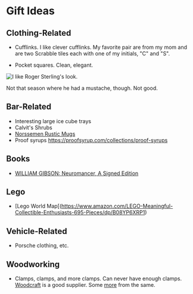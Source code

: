 # Gift Ideas

## Clothing-Related

* Cufflinks. I like clever cufflinks. My favorite pair are from my mom and are two Scrabble tiles each with one of my initials, "C" and "S".

* Pocket squares. Clean, elegant.
 
![I like Roger Sterling's look.](https://media1.popsugar-assets.com/files/thumbor/9sJCXauBbEcBijY2v3OGYuvZjZ0/fit-in/1024x1024/filters:format_auto-!!-:strip_icc-!!-/2012/03/12/1/192/1922283/83d0a0ddf7b80b58_roger/i/Roger-Sterling.jpg)

Not that season where he had a mustache, though. Not good.


## Bar-Related

* Interesting large ice cube trays
* Calvit's Shrubs
* [Norssemen Rustic Mugs](https://northwrist.com/collections/new-in/products/norsemen-rustic-mug)
* Proof syrups https://proofsyrup.com/collections/proof-syrups


## Books

* [WILLIAM GIBSON: Neuromancer, A Signed Edition](https://www.eastonpress.com/signed-editions/william-gibson-neuromancer-a-signed-edition-3120.html)


## Lego

* [Lego World Map[(https://www.amazon.com/LEGO-Meaningful-Collectible-Enthusiasts-695-Pieces/dp/B08YP6XRP1)


## Vehicle-Related

* Porsche clothing, etc.


## Woodworking

* Clamps, clamps, and more clamps. Can never have enough clamps. [Woodcraft](https://www.woodcraft.com/categories/bar-clamps) is a good supplier. Some [more](https://www.woodcraft.com/categories/specialty-clamps) from the same.
